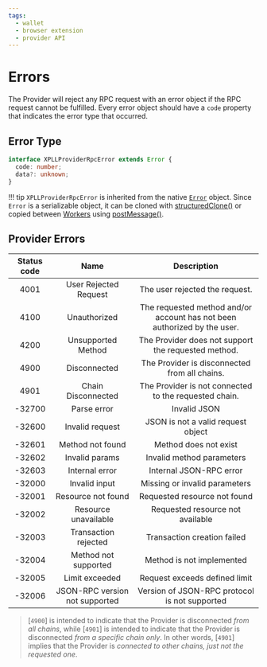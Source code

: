 ```yaml
---
tags:
  - wallet
  - browser extension
  - provider API
---
```


# Errors

The Provider will reject any RPC request with an error object if the RPC request cannot be fulfilled.
Every error object should have a `code` property that indicates the error type that occurred.

## Error Type

```ts
interface XPLLProviderRpcError extends Error {
  code: number;
  data?: unknown;
}
```

!!! tip
    `XPLLProviderRpcError` is inherited from the native [`Error`][error] object.
    Since `Error` is a serializable object, it can be cloned with [structuredClone()][structuredClone] or copied between [Workers][worker] using [postMessage()][postMessage].

## Provider Errors

| Status code |              Name              |                               Description                                |
| :---------: | :----------------------------: | :----------------------------------------------------------------------: |
|    4001     |     User Rejected Request      |                      The user rejected the request.                      |
|    4100     |          Unauthorized          | The requested method and/or account has not been authorized by the user. |
|    4200     |       Unsupported Method       |           The Provider does not support the requested method.            |
|    4900     |          Disconnected          |              The Provider is disconnected from all chains.               |
|    4901     |       Chain Disconnected       |          The Provider is not connected to the requested chain.           |
|   -32700    |          Parse error           |                               Invalid JSON                               |
|   -32600    |        Invalid request         |                    JSON is not a valid request object                    |
|   -32601    |        Method not found        |                          Method does not exist                           |
|   -32602    |         Invalid params         |                        Invalid method parameters                         |
|   -32603    |         Internal error         |                         Internal JSON-RPC error                          |
|   -32000    |         Invalid input          |                      Missing or invalid parameters                       |
|   -32001    |       Resource not found       |                       Requested resource not found                       |
|   -32002    |      Resource unavailable      |                     Requested resource not available                     |
|   -32003    |      Transaction rejected      |                       Transaction creation failed                        |
|   -32004    |      Method not supported      |                        Method is not implemented                         |
|   -32005    |         Limit exceeded         |                      Request exceeds defined limit                       |
|   -32006    | JSON-RPC version not supported |              Version of JSON-RPC protocol is not supported               |

> [`4900`] is intended to indicate that the Provider is disconnected *from all chains*,
> while [`4901`] is intended to indicate that the Provider is disconnected *from a specific chain only*.
> In other words, [`4901`] implies that the Provider is *connected to other chains, just not the requested one*.

[error]: https://developer.mozilla.org/en-US/docs/Web/JavaScript/Reference/Global_Objects/Error
[structuredClone]: https://developer.mozilla.org/en-US/docs/Web/API/structuredClone
[postMessage]: https://developer.mozilla.org/en-US/docs/Web/API/Worker/postMessage
[worker]: https://developer.mozilla.org/en-US/docs/Web/API/Worker
